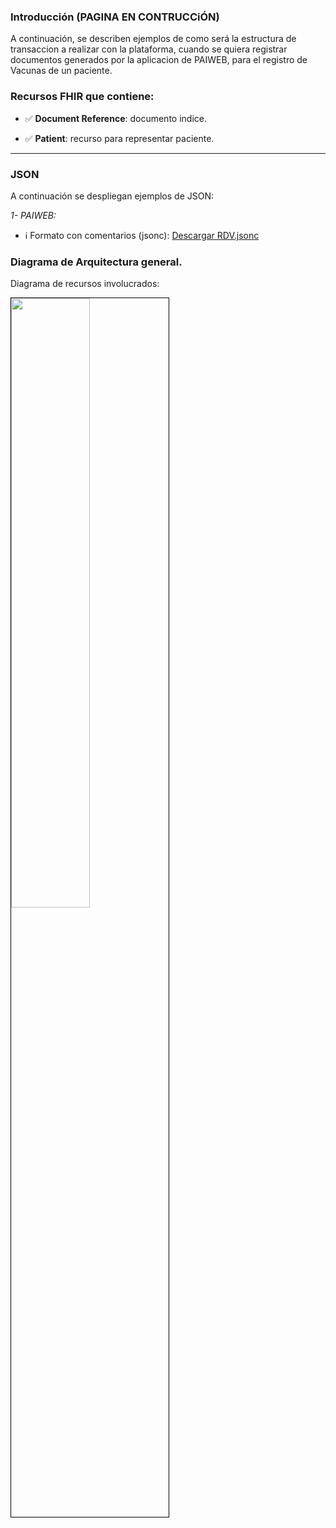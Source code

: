 ### Introducción (PAGINA EN CONTRUCCiÓN)

A continuación, se describen ejemplos de como será la estructura de transaccion a realizar con la plataforma, cuando se quiera registrar documentos generados por la aplicacion de PAIWEB, para el registro de Vacunas de un paciente.



### Recursos FHIR que contiene:

- ✅ **Document Reference**: documento indice.

- ✅ **Patient**: recurso para representar paciente.

---

### JSON

A continuación se despliegan ejemplos de JSON:

_1- PAIWEB:_

<ul>
  <li>
    ℹ️ Formato con comentarios (jsonc): 
    <a href="RDV_PAI.jsonc" download>Descargar RDV.jsonc</a>
  </li>
</ul>




### Diagrama de Arquitectura general.

Diagrama de recursos involucrados:

<div align="left" >
  <img  style="border: 1px solid; color: black; width: 50%; height: 50%;" src="DiagramaPDF2.png"> 
</div>

